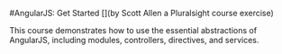 #AngularJS: Get Started
[](by Scott Allen a Pluralsight course exercise)

This course demonstrates how to use the essential abstractions of AngularJS, including modules, controllers, directives, and services.
